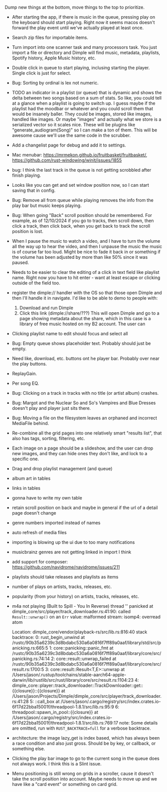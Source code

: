 Dump new things at the bottom, move things to the top to prioritize.

- After starting the app, if there is music in the queue, pressing play on the
  keyboard should start playing. Right now it seems macos doesn't forward the
  play event until we've actually played at least once.
- Search zip files for importable items.
- Turn import into one scanner task and many processors task. You just import a
  file or directory and Dimple will find music, metadata, playlists, Spotify
  history, Apple Music history, etc.
- Double click in queue to start playing, inclusing starting the player. Single
  click is just for select.
- Bug: Sorting by ordinal is lex not numeric. 
- TODO an indicator in a playlist (or queue) that is dynamic and shows the
  delta between two songs based on a sum of stats. So like, you could tell
  at a glance when a playlist is going to switch up. I guess maybe if the 
  playlist had the moodbar or whatever and you could scroll them that would
  be insanely baller. They could be images, stored like images, handled like
  images. Or maybe "images" and actually what we store is a serialized vector
  so it scales nice. These will be plugins like "generate_audiogram(Song)" 
  so I can make a ton of them. This will be awesome cause we'll use the same
  code in the scrubber.
- Add a changelist page for debug and add it to settings.
- Mac menubar: https://mrmekon.github.io/fruitbasket/fruitbasket/,
  https://github.com/rust-windowing/winit/issues/1855
- bug: I think the last track in the queue is not getting scrobbled after finish
  playing.
- Looks like you can get and set window position now, so I can start saving
  that in config.
- Bug: Remove all from queue while playing removes the info from the play bar
  but music keeps playing.
- Bug: When going "Back" scroll position should be remembered. For example, as
  of 12/10/2024 if you go to tracks, then scroll down, then click a track, then
  click back, when you get back to track the scroll position is lost.
- When I pause the music to watch a video, and I have to turn the volume all
  the way up to hear the video, and then I unpause the music the music is of
  course far too loud. Might be nice to fade it back in or something if the
  volume has been adjusted by more than like 50% since it was paused.
- Needs to be easier to clear the editing of a click in text field like
  playlist name. Right now you have to hit enter - want at least escape or
  clicking outside of the field too.
- register the dimple:// handler with the OS so that those open Dimple and then
  I'll handle it in navigate. I'd like to be able to demo to people with:
  1. Download and run Dimple
  2. Click this link (dimple://share/???)
  This will open Dimple and go to a page showing metadata about the share, which
  in this case is a library of free music hosted on my B2 account. The user can
- Clicking playlist name to edit should focus and select all
- Bug: Empty queue shows placeholder text. Probably should just be empty.
- Need like, download, etc. buttons ont he player bar. Probably over near the
  play buttons.
- ReplayGain.
- Per song EQ.
- Bug: Clicking on a track in tracks with no title (or artist album) crashes.
- Bug: Margot and the Nuclear So and So's Vampires and Blue Dresses doesn't play
  and player just sits there.
- Bug: Moving a file on the filesystem leaves an orphaned and incorrect
  MediaFile behind.
- Re-combine all the grid pages into one relatively smart "results list", 
  that also has tags, sorting, filtering, etc.
- Each image on a page should be a slideshow, and the user can drop new images,
  and they can hide ones they don't like, and lock to a specific one.
- Drag and drop playlist management (and queue)
- album art in tables
- links in tables
- gonna have to write my own table
- retain scroll position on back and maybe in general if the url of a detail page doesn't change
- genre numbers imported instead of names
- auto refresh of media files
- importing is blowing up the ui due to too many notifications
- musicbrainz genres are not getting linked in import I think
- add support for composer: https://github.com/navidrome/navidrome/issues/211
- playlists should take releases and playlists as items
- number of plays on artists, tracks, releases, etc.
- popularity (from your history) on artists, tracks, releases, etc.

- m4a not playing (Built to Spill - You In Reverse)
    thread '<unnamed>' panicked at dimple_core/src/player/track_downloader.rs:41:90:
    called `Result::unwrap()` on an `Err` value: malformed stream: isomp4: overread atom

    Location:
        dimple_core/vendor/playback-rs/src/lib.rs:816:40
    stack backtrace:
      0: rust_begin_unwind
                at /rustc/90b35a6239c3d8bdabc530a6a0816f7ff89a0aaf/library/std/src/panicking.rs:665:5
      1: core::panicking::panic_fmt
                at /rustc/90b35a6239c3d8bdabc530a6a0816f7ff89a0aaf/library/core/src/panicking.rs:74:14
      2: core::result::unwrap_failed
                at /rustc/90b35a6239c3d8bdabc530a6a0816f7ff89a0aaf/library/core/src/result.rs:1700:5
      3: core::result::Result<T,E>::unwrap
                at /Users/jason/.rustup/toolchains/stable-aarch64-apple-darwin/lib/rustlib/src/rust/library/core/src/result.rs:1104:23
      4: dimple_core::player::track_downloader::TrackDownloader::get::{{closure}}::{{closure}}
                at /Users/jason/Projects/Dimple/dimple_core/src/player/track_downloader.rs:41:28
      5: <F as threadpool::FnBox>::call_box
                at /Users/jason/.cargo/registry/src/index.crates.io-6f17d22bba15001f/threadpool-1.8.1/src/lib.rs:95:9
      6: threadpool::spawn_in_pool::{{closure}}
                at /Users/jason/.cargo/registry/src/index.crates.io-6f17d22bba15001f/threadpool-1.8.1/src/lib.rs:769:17
    note: Some details are omitted, run with `RUST_BACKTRACE=full` for a verbose backtrace.

- architecture: the image lazy_get is index based, which has always been a race 
  condition and also just gross. Should be by key, or callback, or something else.
- Clicking the play bar image to go to the current song in the queue does not
  always work. I think this is a Slint issue.
- Menu positioning is still wrong on grids in a scroller, cause it doesn't
  take the scroll position into account. Maybe needs to move up and we have
  like a "card event" or something on card grid.